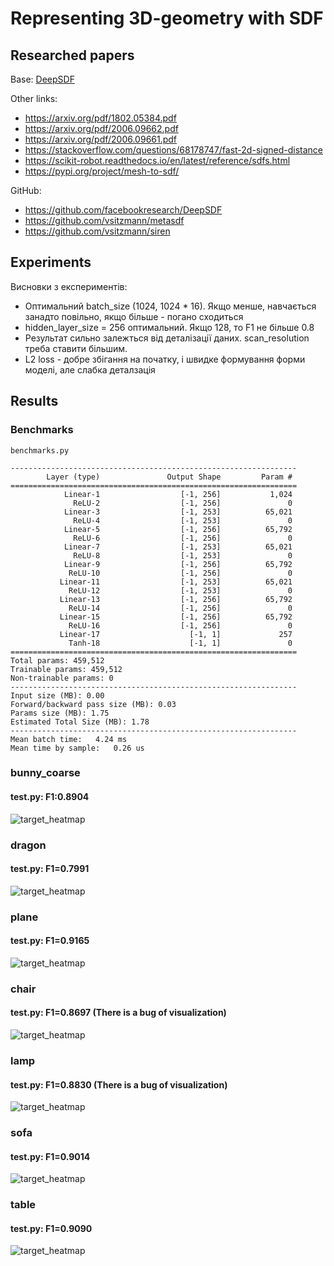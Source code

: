 # Representing 3D-geometry with SDF

## Researched papers

Base: [DeepSDF](https://arxiv.org/pdf/1901.05103.pdf)

Other links: 
- https://arxiv.org/pdf/1802.05384.pdf
- https://arxiv.org/pdf/2006.09662.pdf
- https://arxiv.org/pdf/2006.09661.pdf
- https://stackoverflow.com/questions/68178747/fast-2d-signed-distance
- https://scikit-robot.readthedocs.io/en/latest/reference/sdfs.html
- https://pypi.org/project/mesh-to-sdf/

GitHub:
- https://github.com/facebookresearch/DeepSDF
- https://github.com/vsitzmann/metasdf
- https://github.com/vsitzmann/siren

## Experiments
        
Висновки з експериментів:
- Оптимальний batch_size (1024, 1024 * 16). Якщо менше, навчається занадто повільно, якщо більше - погано сходиться
- hidden_layer_size = 256 оптимальний. Якщо 128, то F1 не більше 0.8
- Результат сильно залежться від деталізації даних. scan_resolution треба ставити більшим.
- L2 loss - добре збігання на початку, і швидке формування форми моделі, але слабка деталзація


## Results 

### Benchmarks

```
benchmarks.py

----------------------------------------------------------------
        Layer (type)               Output Shape         Param #
================================================================
            Linear-1                  [-1, 256]           1,024
              ReLU-2                  [-1, 256]               0
            Linear-3                  [-1, 253]          65,021
              ReLU-4                  [-1, 253]               0
            Linear-5                  [-1, 256]          65,792
              ReLU-6                  [-1, 256]               0
            Linear-7                  [-1, 253]          65,021
              ReLU-8                  [-1, 253]               0
            Linear-9                  [-1, 256]          65,792
             ReLU-10                  [-1, 256]               0
           Linear-11                  [-1, 253]          65,021
             ReLU-12                  [-1, 253]               0
           Linear-13                  [-1, 256]          65,792
             ReLU-14                  [-1, 256]               0
           Linear-15                  [-1, 256]          65,792
             ReLU-16                  [-1, 256]               0
           Linear-17                    [-1, 1]             257
             Tanh-18                    [-1, 1]               0
================================================================
Total params: 459,512
Trainable params: 459,512
Non-trainable params: 0
----------------------------------------------------------------
Input size (MB): 0.00
Forward/backward pass size (MB): 0.03
Params size (MB): 1.75
Estimated Total Size (MB): 1.78
----------------------------------------------------------------
Mean batch time:   4.24 ms
Mean time by sample:   0.26 us
```

### bunny_coarse 
#### test.py:   F1:0.8904
<img src="https://github.com/PavloZakala/Representing-3D-geometry-by-SDF/blob/main/images/bunny_coarse.jpg?raw=true" alt="target_heatmap">

### dragon 
#### test.py:   F1=0.7991
<img src="https://github.com/PavloZakala/Representing-3D-geometry-by-SDF/blob/main/images/dragon.jpg?raw=true" alt="target_heatmap">

### plane 
#### test.py:   F1=0.9165
<img src="https://github.com/PavloZakala/Representing-3D-geometry-by-SDF/blob/main/images/plane.jpg?raw=true" alt="target_heatmap">

### chair
#### test.py:   F1=0.8697 (There is a bug of visualization)
<img src="https://github.com/PavloZakala/Representing-3D-geometry-by-SDF/blob/main/images/chair.jpg?raw=true" alt="target_heatmap">

### lamp 
#### test.py:   F1=0.8830 (There is a bug of visualization)
<img src="https://github.com/PavloZakala/Representing-3D-geometry-by-SDF/blob/main/images/lamp.jpg?raw=true" alt="target_heatmap">

### sofa 
#### test.py:   F1=0.9014
<img src="https://github.com/PavloZakala/Representing-3D-geometry-by-SDF/blob/main/images/sofa.jpg?raw=true" alt="target_heatmap">

### table 
#### test.py:   F1=0.9090
<img src="https://github.com/PavloZakala/Representing-3D-geometry-by-SDF/blob/main/images/table.jpg?raw=true" alt="target_heatmap">
